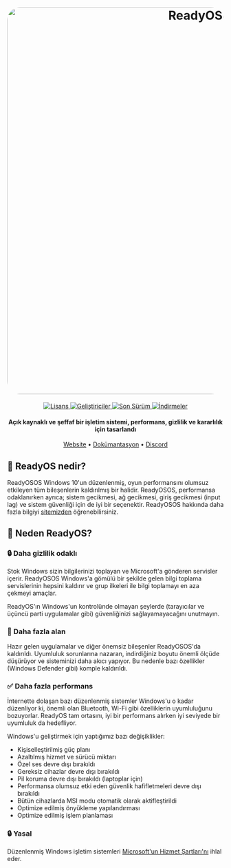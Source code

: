 <h1 align="center">
  <a href="https://ReadyOSos10.github.io"><img src="https://cdn.discordapp.com/attachments/1142061776964431883/1142065001398538321/img0.jpg" alt="ReadyOSOS" width="900" style="border-radius: 30px"></a>
</h1>
  <p align="center">
    <a href="https://github.com/ReadyOS-OS/ReadyOSOS/blob/main/LICENSE">
      <img alt="Lisans" src="https://img.shields.io/badge/GPL%203%20-%20GPL%203?style=flat-square&label=Lisans"/>
    </a>
    <a href="https://github.com/orgs/ReadyOS/people">
      <img alt="Geliştiriciler" src="https://img.shields.io/badge/3%20-%202?style=flat-square&label=Geli%C5%9Ftiriciler" />
    </a>
    <a href="https://ReadyOS-os.github.io">
      <img alt="Son Sürüm" src="https://img.shields.io/badge/09%2008%2023%20-%2009%2008%2023?style=flat-square&label=Son%20S%C3%BCr%C3%BCm" />
    </a>
    <a href="https://ReadyOS-os.github.io">
      <img alt="İndirmeler" src="https://img.shields.io/badge/0%20-%202K?style=flat-square&label=%C4%B0ndirmeler" />
    </a>
  </p>
<h4 align="center">Açık kaynaklı ve şeffaf bir işletim sistemi, performans, gizlilik ve kararlılık için tasarlandı</h4>

<p align="center">
  <a href="https://ReadyOS-os.github.io">Website</a>
  •
  <a href="https://comingsoon.ReadyOS-os.github.io">Dokümantasyon</a>
  •
  <a href="https://dsc.gg/myos" target="_blank">Discord</a>
</p>

## 🤔 **ReadyOS nedir?**

ReadyOSOS Windows 10'un düzenlenmiş, oyun performansını olumsuz etkileyen tüm bileşenlerin kaldırılmış bir halidir. ReadyOSOS, performansa odaklanırken ayrıca; sistem gecikmesi, ağ gecikmesi, giriş gecikmesi (input lag) ve sistem güvenliği için de iyi bir seçenektir. ReadyOSOS hakkında daha fazla bilgiyi [sitemizden](https://ReadyOS-os.github.io) öğrenebilirsiniz.


## 👀 **Neden ReadyOS?**

### 🔒 Daha gizlilik odaklı
Stok Windows sizin bilgilerinizi toplayan ve Microsoft'a gönderen servisler içerir.
ReadyOSOS Windows'a gömülü bir şekilde gelen bilgi toplama servislerinin hepsini kaldırır ve grup ilkeleri ile bilgi toplamayı en aza çekmeyi amaçlar.

ReadyOS'ın Windows'un kontrolünde olmayan şeylerde (tarayıcılar ve üçüncü parti uygulamalar gibi) güvenliğinizi sağlayamayacağını unutmayın.

### 🚀 Daha fazla alan
Hazır gelen uygulamalar ve diğer önemsiz bileşenler ReadyOSOS'da kaldırıldı. Uyumluluk sorunlarına nazaran, indirdiğiniz boyutu önemli ölçüde düşürüyor ve sisteminizi daha akıcı yapıyor. Bu nedenle bazı özellikler (Windows Defender gibi) komple kaldırıldı.

### ✅ Daha fazla performans
İnternette dolaşan bazı düzenlenmiş sistemler Windows'u o kadar düzenliyor ki, önemli olan Bluetooth, Wi-Fi gibi özelliklerin uyumluluğunu bozuyorlar. ReadyOS tam ortasını, iyi bir performans alırken iyi seviyede bir uyumluluk da hedefliyor.

Windows'u geliştirmek için yaptığımız bazı değişiklikler:
- Kişiselleştirilmiş güç planı
- Azaltılmış hizmet ve sürücü miktarı
- Özel ses devre dışı bırakıldı
- Gereksiz cihazlar devre dışı bırakıldı
- Pil koruma devre dışı bırakıldı (laptoplar için)
- Performansa olumsuz etki eden güvenlik hafifletmeleri devre dışı bırakıldı
- Bütün cihazlarda MSI modu otomatik olarak aktifleştirildi
- Optimize edilmiş önyükleme yapılandırması
- Optimize edilmiş işlem planlaması

### 🔒 Yasal
Düzenlenmiş Windows işletim sistemleri [Microsoft'un Hizmet Şartları'nı](https://www.microsoft.com/en-us/Useterms/Retail/Windows/10/UseTerms_Retail_Windows_10_English.htm) ihlal eder.
